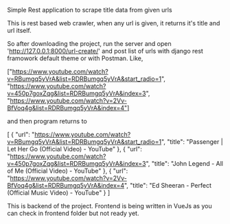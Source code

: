 Simple Rest application to scrape title data from given urls

This is rest based web crawler, when any url is given, it returns it's title and url itself.

So after downloading the project, run the server and open 'http://127.0.0.1:8000/url-create/' and post list of urls with django rest framowork default theme or with Postman. Like,

["https://www.youtube.com/watch?v=RBumgq5yVrA&list=RDRBumgq5yVrA&start_radio=1", "https://www.youtube.com/watch?v=450p7goxZqg&list=RDRBumgq5yVrA&index=3", "https://www.youtube.com/watch?v=2Vv-BfVoq4g&list=RDRBumgq5yVrA&index=4"]

and then program returns to

[ { "url": "https://www.youtube.com/watch?v=RBumgq5yVrA&list=RDRBumgq5yVrA&start_radio=1", "title": "Passenger | Let Her Go (Official Video) - YouTube" }, { "url": "https://www.youtube.com/watch?v=450p7goxZqg&list=RDRBumgq5yVrA&index=3", "title": "John Legend - All of Me (Official Video) - YouTube" }, { "url": "https://www.youtube.com/watch?v=2Vv-BfVoq4g&list=RDRBumgq5yVrA&index=4", "title": "Ed Sheeran - Perfect (Official Music Video) - YouTube" } ]

This is backend of the project. Frontend is being written in VueJs as you can check in frontend folder but not ready yet.
